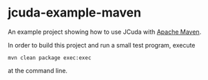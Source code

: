 # jcuda-example-maven

An example project showing how to use JCuda with
[Apache Maven](https://maven.apache.org/).

In order to build this project and run a small test program, execute

    mvn clean package exec:exec

at the command line.

